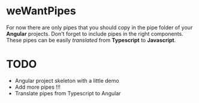 # weWantPipes

For now there are only pipes that you should copy in the pipe folder of your **Angular** projects.
Don't forget to include pipes in the right components.
These pipes can be easily *translated* from **Typescript** to **Javascript**.

# TODO

- Angular project skeleton with a little demo
- Add more pipes !!!
- Translate pipes from Typescript to Angular